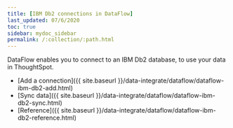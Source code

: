 ```yaml
---
title: [IBM Db2 connections in DataFlow]
last_updated: 07/6/2020
toc: true
sidebar: mydoc_sidebar
permalink: /:collection/:path.html
---
```

DataFlow enables you to connect to an IBM Db2 database, to use your data in ThoughtSpot.

- [Add a connection]({{ site.baseurl }}/data-integrate/dataflow/dataflow-ibm-db2-add.html)
- [Sync data]({{ site.baseurl }}/data-integrate/dataflow/dataflow-ibm-db2-sync.html)
- [Reference]({{ site.baseurl }}/data-integrate/dataflow/dataflow-ibm-db2-reference.html)
